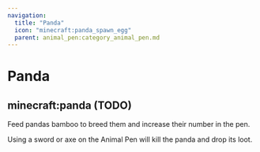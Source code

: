 ```yaml
---
navigation:
  title: "Panda"
  icon: "minecraft:panda_spawn_egg"
  parent: animal_pen:category_animal_pen.md
---
```


# Panda

## minecraft:panda (TODO)

<GameScene zoom={4}>
  <Entity id="minecraft:panda" />
</GameScene>

<ItemImage id="minecraft:bamboo" />

Feed pandas bamboo to breed them and increase their number in the pen.

<ItemImage id="minecraft:diamond_sword" />

Using a sword or axe on the Animal Pen will kill the panda and drop its loot.

